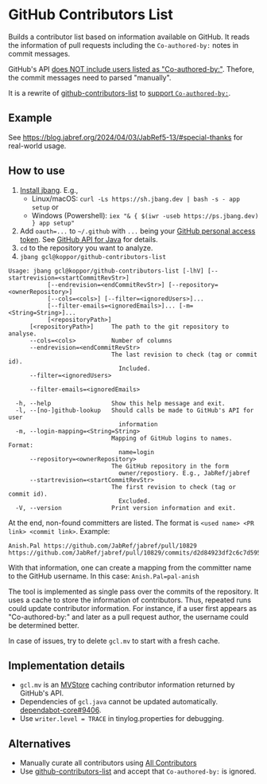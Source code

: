 # GitHub Contributors List

Builds a contributor list based on information available on GitHub.
It reads the information of pull requests including the `Co-authored-by:` notes in commit messages.

GitHub's API [does NOT include users listed as "Co-authored-by:"](https://github.com/orgs/community/discussions/46421).
Thefore, the commit messages need to parsed "manually".

It is a rewrite of [github-contributors-list](https://github.com/mgechev/github-contributors-list) to [support `Co-authored-by:`](https://github.com/mgechev/github-contributors-list/issues/26).

## Example

See <https://blog.jabref.org/2024/04/03/JabRef5-13/#special-thanks> for real-world usage.

## How to use

1. [Install jbang](https://www.jbang.dev/documentation/guide/latest/installation.html#using-jbang).
   E.g.,
   - Linux/macOS: `curl -Ls https://sh.jbang.dev | bash -s - app setup` or
   - Windows (Powershell): `iex "& { $(iwr -useb https://ps.jbang.dev) } app setup"`
2. Add `oauth=...` to `~/.github` with `...` being your [GitHub personal access token](https://docs.github.com/en/authentication/keeping-your-account-and-data-secure/managing-your-personal-access-tokens#creating-a-personal-access-token-classic). See [GitHub API for Java](https://github-api.kohsuke.org/) for details.
3. `cd` to the repository you want to analyze.
4. `jbang gcl@koppor/github-contributors-list`

```
Usage: jbang gcl@koppor/github-contributors-list [-lhV] [--startrevision=<startCommitRevStr>]
           [--endrevision=<endCommitRevStr>] [--repository=<ownerRepository>]
           [--cols=<cols>] [--filter=<ignoredUsers>]...
           [--filter-emails=<ignoredEmails>]... [-m=<String=String>]...
           [<repositoryPath>]
      [<repositoryPath>]     The path to the git repository to analyse.
      --cols=<cols>          Number of columns
      --endrevision=<endCommitRevStr>
                             The last revision to check (tag or commit id).
                               Included.
      --filter=<ignoredUsers>

      --filter-emails=<ignoredEmails>

  -h, --help                 Show this help message and exit.
  -l, --[no-]github-lookup   Should calls be made to GitHub's API for user
                               information
  -m, --login-mapping=<String=String>
                             Mapping of GitHub logins to names. Format:
                               name=login
      --repository=<ownerRepository>
                             The GitHub repository in the form
                               owner/repostiory. E.g., JabRef/jabref
      --startrevision=<startCommitRevStr>
                             The first revision to check (tag or commit id).
                               Excluded.
  -V, --version              Print version information and exit.
```

At the end, non-found committers are listed.
The format is `<used name> <PR link> <commit link>`.
Example:

    Anish.Pal https://github.com/JabRef/jabref/pull/10829 https://github.com/JabRef/jabref/pull/10829/commits/d2d84923df2c6c7d59559da8d583ae17dc803c3d

With that information, one can create a mapping from the committer name to the GitHub username.
In this case: `Anish.Pal=pal-anish`

The tool is implemented as single pass over the commits of the repository.
It uses a cache to store the information of contributors.
Thus, repeated runs could update contributor information.
For instance, if a user first appears as "Co-authored-by:" and later as a pull request author, the username could be determined better.

In case of issues, try to delete `gcl.mv` to start with a fresh cache.

## Implementation details

- `gcl.mv` is an [MVStore](https://www.h2database.com/html/mvstore.html) caching contributor information returned by GitHub's API.
- Dependencies of `gcl.java` cannot be updated automatically. [dependabot-core#9406](https://github.com/dependabot/dependabot-core/issues/9406).
- Use `writer.level = TRACE` in tinylog.properties for debugging.

## Alternatives

- Manually curate all contributors using [All Contributors](https://allcontributors.org/)
- Use [github-contributors-list](https://github.com/mgechev/github-contributors-list) and accept that `Co-authored-by:` is ignored.
